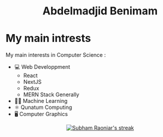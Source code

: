 

<h1 align="center">Abdelmadjid Benimam</h1> 
 
<div style="display: none; flex-direction: column;">
	<div>
     	<p align="center" >
        	<img align="center" src="https://i.imgur.com/5WA8Hau.png" width="50%" height="50%"/>
      	</p>
 	</div> 
 	<div>
  		<h3 style="line-height: 24pt;" align="center">
       		 Hi I am Abdelmadjid Benimam,<br> 22 year master student 
        	in Computer Science <br> Currentely a fullstack developper.
  		</h3>
 	</div>
</div>
  

# My main intrests
My main interests in Computer Science : 
- 💻 Web Developpment
    - React
    - NextJS
    - Redux
    - MERN Stack Generally
- 👩‍💻 Machine Learning
- ⚛ Qunatum Computing
- 🖥 Computer Graphics

<p align="center">
    <a href="https://github.com/Brivan-26/github-readme-streak-stats">
        <img title="🔥 Get streak stats for your profile at git.io/streak-stats" alt="Subham Raoniar's streak" src="https://github-readme-streak-stats.herokuapp.com/?user=madjid123&theme=tokyonight&hide_border=true"/>
    </a>
</p>
